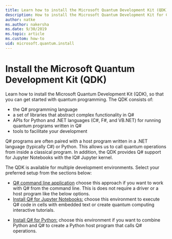 ```yaml
---
title: Learn how to install the Microsoft Quantum Development Kit (QDK)
description: How to install the Microsoft Quantum Development Kit for C#, Python, and Jupyter Notebook environments.
author: natke
ms.author: nakersha
ms.date: 9/30/2019
ms.topic: article
ms.custom: how-to
uid: microsoft.quantum.install
---
```


# Install the Microsoft Quantum Development Kit (QDK)

Learn how to install the Microsoft Quantum Development Kit (QDK), so that you can get started with quantum programming. The QDK consists of:

- the Q# programming language
- a set of libraries that abstract complex functionality in Q#
- APIs for Python and .NET languages (C#, F#, and VB.NET) for running quantum programs written in Q#
- tools to facilitate your development

Q# programs are often paired with a host program written in a .NET language (typically C#) or Python. This allows us to call quantum operations from inside a classical program.
In addition, the QDK provides Q# support for Jupyter Notebooks with the IQ# Jupyter kernel.

The QDK is available for multiple development environments. Select your preferred setup from the sections below:

- [Q# command line application](xref:microsoft.quantum.install.standalone) choose this approach if you want to work with Q# from the command line. This is does not require a driver or a host program like the below options.
- [Install Q# for Jupyter Notebooks:](xref:microsoft.quantum.install.jupyter) choose this environment to execute Q# code in cells with embedded text or create quantum computing interactive tutorials. 
<!---
- [Install Q# for C#:](xref:microsoft.quantum.install.cs) choose this environment if you want to combine C# and Q# to create a C# host program that calls Q# operations.
-->
- [Install Q# for Python:](xref:microsoft.quantum.install.python) choose this environment if you want to combine Python and Q# to create a Python host program that calls Q# operations.
